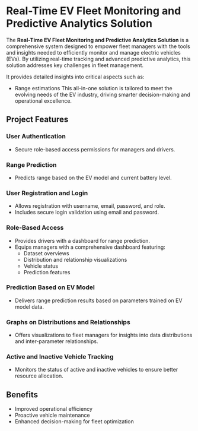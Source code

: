 # Real-Time EV Fleet Monitoring and Predictive Analytics Solution

The **Real-Time EV Fleet Monitoring and Predictive Analytics Solution** is a comprehensive system designed to empower fleet managers with the tools and insights needed to efficiently monitor and manage electric vehicles (EVs). By utilizing real-time tracking and advanced predictive analytics, this solution addresses key challenges in fleet management. 

It provides detailed insights into critical aspects such as:
- Range estimations
This all-in-one solution is tailored to meet the evolving needs of the EV industry, driving smarter decision-making and operational excellence.

## Project Features
### User Authentication
- Secure role-based access permissions for managers and drivers.

### Range Prediction
- Predicts range based on the EV model and current battery level.

### User Registration and Login
- Allows registration with username, email, password, and role.
- Includes secure login validation using email and password.

### Role-Based Access
- Provides drivers with a dashboard for range prediction.
- Equips managers with a comprehensive dashboard featuring:
  - Dataset overviews
  - Distribution and relationship visualizations
  - Vehicle status
  - Prediction features

### Prediction Based on EV Model
- Delivers range prediction results based on parameters trained on EV model data.

### Graphs on Distributions and Relationships
- Offers visualizations to fleet managers for insights into data distributions and inter-parameter relationships.
### Active and Inactive Vehicle Tracking
- Monitors the status of active and inactive vehicles to ensure better resource allocation.


## Benefits
- Improved operational efficiency
- Proactive vehicle maintenance
- Enhanced decision-making for fleet optimization

